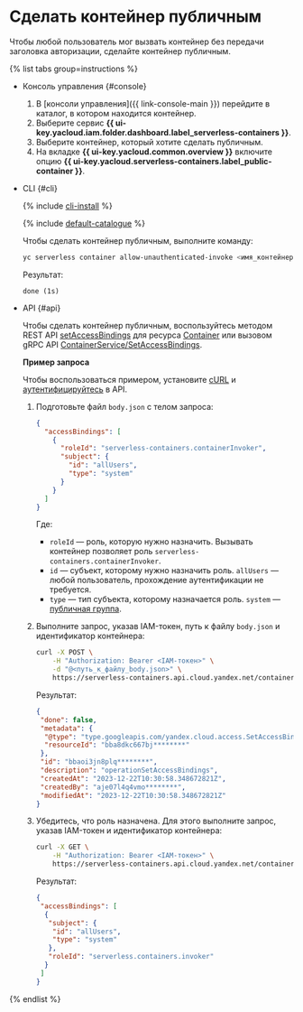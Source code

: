 # Сделать контейнер публичным

Чтобы любой пользователь мог вызвать контейнер без передачи заголовка авторизации, сделайте контейнер публичным.

{% list tabs group=instructions %}

- Консоль управления {#console}

  1. В [консоли управления]({{ link-console-main }}) перейдите в каталог, в котором находится контейнер.
  1. Выберите сервис **{{ ui-key.yacloud.iam.folder.dashboard.label_serverless-containers }}**.
  1. Выберите контейнер, который хотите сделать публичным.
  1. На вкладке **{{ ui-key.yacloud.common.overview }}** включите опцию **{{ ui-key.yacloud.serverless-containers.label_public-container }}**.

- CLI {#cli}

    {% include [cli-install](../../_includes/cli-install.md) %}
    
    {% include [default-catalogue](../../_includes/default-catalogue.md) %}

    Чтобы сделать контейнер публичным, выполните команду:

    ```bash
    yc serverless container allow-unauthenticated-invoke <имя_контейнера>
    ```

    Результат:

    ```text
    done (1s)
    ```

- API {#api}

  Чтобы сделать контейнер публичным, воспользуйтесь методом REST API [setAccessBindings](../containers/api-ref/Container/setAccessBindings.md) для ресурса [Container](../containers/api-ref/Container/index.md) или вызовом gRPC API [ContainerService/SetAccessBindings](../containers/api-ref/grpc/container_service.md#SetAccessBindings).

  **Пример запроса**

  Чтобы воспользоваться примером, установите [cURL](https://curl.haxx.se) и [аутентифицируйтесь](../api-ref/containers/authentication.md) в API.

  1. Подготовьте файл `body.json` с телом запроса:

      ```json
      {
        "accessBindings": [
          {
            "roleId": "serverless-containers.containerInvoker",
            "subject": {
              "id": "allUsers",
              "type": "system"
            }
          }
        ]
      }
      ```

      Где:
      * `roleId` — роль, которую нужно назначить. Вызывать контейнер позволяет роль `serverless-containers.containerInvoker`.
      * `id` — субъект, которому нужно назначить роль. `allUsers` — любой пользователь, прохождение аутентификации не требуется.
      * `type` — тип субъекта, которому назначается роль. `system` — [публичная группа](../../iam/concepts/access-control/public-group.md).

  1. Выполните запрос, указав IAM-токен, путь к файлу `body.json` и идентификатор контейнера:

      ```bash
      curl -X POST \
          -H "Authorization: Bearer <IAM-токен>" \
          -d "@<путь_к_файлу_body.json>" \
          https://serverless-containers.api.cloud.yandex.net/containers/v1/containers/<идентификатор_контейнера>:setAccessBindings
      ```

      Результат:

      ```json
      {
       "done": false,
       "metadata": {
        "@type": "type.googleapis.com/yandex.cloud.access.SetAccessBindingsMetadata",
        "resourceId": "bba8dkc667bj********"
       },
       "id": "bbaoi3jn8plq********",
       "description": "operationSetAccessBindings",
       "createdAt": "2023-12-22T10:30:58.348672821Z",
       "createdBy": "aje07l4q4vmo********",
       "modifiedAt": "2023-12-22T10:30:58.348672821Z"
      }
      ```

  1. Убедитесь, что роль назначена. Для этого выполните запрос, указав IAM-токен и идентификатор контейнера:

      ```bash
      curl -X GET \
          -H "Authorization: Bearer <IAM-токен>" \
          https://serverless-containers.api.cloud.yandex.net/containers/v1/containers/<идентификатор_контейнера>:listAccessBindings
      ```

      Результат:

      ```json
      {
       "accessBindings": [
        {
         "subject": {
          "id": "allUsers",
          "type": "system"
         },
         "roleId": "serverless.containers.invoker"
        }
       ]
      }
      ```

{% endlist %}
